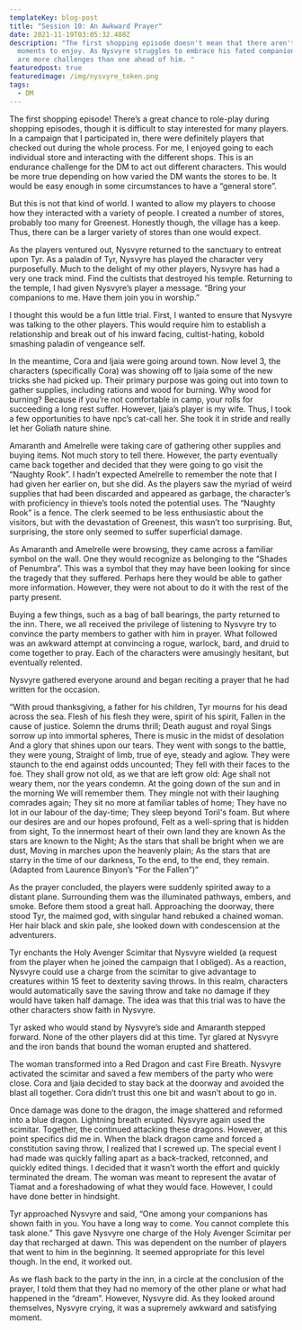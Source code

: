 ```yaml
---
templateKey: blog-post
title: "Session 10: An Awkward Prayer"
date: 2021-11-19T03:05:32.408Z
description: "The first shopping episode doesn't mean that there aren't fun
  moments to enjoy. As Nysvyre struggles to embrace his fated companions, there
  are more challenges than one ahead of him. "
featuredpost: true
featuredimage: /img/nysvyre_token.png
tags:
  - DM
---
```

<!--StartFragment-->

The first shopping episode! There’s a great chance to role-play during shopping episodes, though it is difficult to stay interested for many players. In a campaign that I participated in, there were definitely players that checked out during the whole process. For me, I enjoyed going to each individual store and interacting with the different shops. This is an endurance challenge for the DM to act out different characters. This would be more true depending on how varied the DM wants the stores to be. It would be easy enough in some circumstances to have a “general store”.



But this is not that kind of world. I wanted to allow my players to choose how they interacted with a variety of people. I created a number of stores, probably too many for Greenest. Honestly though, the village has a keep. Thus, there can be a larger variety of stores than one would expect.



As the players ventured out, Nysvyre returned to the sanctuary to entreat upon Tyr. As a paladin of Tyr, Nysvyre has played the character very purposefully. Much to the delight of my other players, Nysvyre has had a very one track mind. Find the cultists that destroyed his temple. Returning to the temple, I had given Nysvyre’s player a message. “Bring your companions to me. Have them join you in worship.”



I thought this would be a fun little trial. First, I wanted to ensure that Nysvyre was talking to the other players. This would require him to establish a relationship and break out of his inward facing, cultist-hating, kobold smashing paladin of vengeance self.



In the meantime, Cora and Ijaia were going around town. Now level 3, the characters (specifically Cora) was showing off to Ijaia some of the new tricks she had picked up. Their primary purpose was going out into town to gather supplies, including rations and wood for burning. Why wood for burning? Because if you’re not comfortable in camp, your rolls for succeeding a long rest suffer. However, Ijaia’s player is my wife. Thus, I took a few opportunities to have npc’s cat-call her. She took it in stride and really let her Goliath nature shine.



Amaranth and Amelrelle were taking care of gathering other supplies and buying items. Not much story to tell there. However, the party eventually came back together and decided that they were going to go visit the “Naughty Rook”. I hadn’t expected Amelrelle to remember the note that I had given her earlier on, but she did. As the players saw the myriad of weird supplies that had been discarded and appeared as garbage, the character’s with proficiency in thieve’s tools noted the potential uses. The “Naughty Rook” is a fence. The clerk seemed to be less enthusiastic about the visitors, but with the devastation of Greenest, this wasn’t too surprising. But, surprising, the store only seemed to suffer superficial damage.



As Amaranth and Amelrelle were browsing, they came across a familiar symbol on the wall. One they would recognize as belonging to the “Shades of Penumbra”. This was a symbol that they may have been looking for since the tragedy that they suffered. Perhaps here they would be able to gather more information. However, they were not about to do it with the rest of the party present.

Buying a few things, such as a bag of ball bearings, the party returned to the inn. There, we all received the privilege of listening to Nysvyre try to convince the party members to gather with him in prayer. What followed was an awkward attempt at convincing a rogue, warlock, bard, and druid to come together to pray. Each of the characters were amusingly hesitant, but eventually relented.



Nysvyre gathered everyone around and began reciting a prayer that he had written for the occasion.



“With proud thanksgiving, a father for his children, Tyr mourns for his dead across the sea. Flesh of his flesh they were, spirit of his spirit, Fallen in the cause of justice. Solemn the drums thrill; Death august and royal Sings sorrow up into immortal spheres, There is music in the midst of desolation And a glory that shines upon our tears. They went with songs to the battle, they were young, Straight of limb, true of eye, steady and aglow. They were staunch to the end against odds uncounted; They fell with their faces to the foe. They shall grow not old, as we that are left grow old: Age shall not weary them, nor the years condemn. At the going down of the sun and in the morning We will remember them. They mingle not with their laughing comrades again; They sit no more at familiar tables of home; They have no lot in our labour of the day-time; They sleep beyond Toril's foam. But where our desires are and our hopes profound, Felt as a well-spring that is hidden from sight, To the innermost heart of their own land they are known As the stars are known to the Night; As the stars that shall be bright when we are dust, Moving in marches upon the heavenly plain; As the stars that are starry in the time of our darkness, To the end, to the end, they remain. (Adapted from Laurence Binyon’s “For the Fallen”)”



As the prayer concluded, the players were suddenly spirited away to a distant plane. Surrounding them was the illuminated pathways, embers, and smoke. Before them stood a great hall. Approaching the doorway, there stood Tyr, the maimed god, with singular hand rebuked a chained woman. Her hair black and skin pale, she looked down with condescension at the adventurers.



Tyr enchants the Holy Avenger Scimitar that Nysvyre wielded (a request from the player when he joined the campaign that I obliged). As a reaction, Nysvyre could use a charge from the scimitar to give advantage to creatures within 15 feet to dexterity saving throws. In this realm, characters would automatically save the saving throw and take no damage if they would have taken half damage. The idea was that this trial was to have the other characters show faith in Nysvyre.



Tyr asked who would stand by Nysvyre’s side and Amaranth stepped forward. None of the other players did at this time. Tyr glared at Nysvyre and the iron bands that bound the woman erupted and shattered.



The woman transformed into a Red Dragon and cast Fire Breath. Nysvyre activated the scimitar and saved a few members of the party who were close. Cora and Ijaia decided to stay back at the doorway and avoided the blast all together. Cora didn’t trust this one bit and wasn’t about to go in.



Once damage was done to the dragon, the image shattered and reformed into a blue dragon. Lightning breath erupted. Nysvyre again used the scimitar. Together, the continued attacking these dragons. However, at this point specifics did me in. When the black dragon came and forced a constitution saving throw, I realized that I screwed up. The special event I had made was quickly falling apart as a back-tracked, retconned, and quickly edited things. I decided that it wasn’t worth the effort and quickly terminated the dream. The woman was meant to represent the avatar of Tiamat and a foreshadowing of what they would face. However, I could have done better in hindsight.



Tyr approached Nysvyre and said, “One among your companions has shown faith in you. You have a long way to come. You cannot complete this task alone.” This gave Nysvyre one charge of the Holy Avenger Scimitar per day that recharged at dawn. This was dependent on the number of players that went to him in the beginning. It seemed appropriate for this level though. In the end, it worked out.



As we flash back to the party in the inn, in a circle at the conclusion of the prayer, I told them that they had no memory of the other plane or what had happened in the “dream”. However, Nysvyre did. As they looked around themselves, Nysvyre crying, it was a supremely awkward and satisfying moment.



<!--EndFragment-->